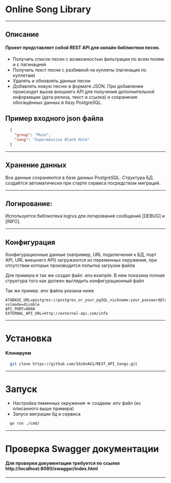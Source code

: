 # Online Song Library 

---
## Описание 
#### Проект представляет собой REST API для онлайн библиотеки песен.
 - Получать список песен с возможностью фильтрации по всем полям и с пагинацией
 - Получать текст песни с разбивкой на куплеты (пагинация по куплетам)
 - Удалять и обновлять данные песни
 - Добавлять новую песню в формате JSON. При добавлении происходит вызов внешнего API для получения дополнительной информации (дата релиза, текст и ссылка) и сохранения обогащённых данных в базу PostgreSQL.
## Пример входного json файла
```JSON
  {
    "group": "Muse",
    "song": "Supermassive Black Hole"
  }
```
---
## Хранение данных
Все данные сохраняются в базе данных PostgreSQL. Структура БД создаётся автоматически при старте сервиса посредством миграций.

---

## Логирование:
Используется библиотека logrus для логирования сообщений [DEBUG] и [INFO].

---

## Конфигурация 

Конфигурационные данные (например, URL подключения к БД, порт API, URL внешнего API) загружаются из переменных окружения, при отсутствии которых производится попытка загрузки файла

Для примера я так же создал файл .env.example. В нем показана полная структура того как должен выглядить конфигурационный файл

Так же пример .env файла указана ниже 
```.env
ATABASE_URL=postgres://postgres_or_your_pgSQL_nickname:your_password@localhost:5432/your_db_name?sslmode=disable
API_PORT=8080
EXTERNAL_API_URL=http://external-api.com/info
```
---

# Установка
#### Клонируем
```bash
  git clone https://github.com/IdzAnAG1/REST_API_Songs.git
```

---

# Запуск
 - Настройка пеменных окружения => создаем .env файл (из описанного выше примера)
 - Запуск миграции бд и сервиса 

```bash 
  go run ./cmd/
```

---

# Проверка Swagger документации 

#### Для проверки документации требуется  по ссылке http://localhost:8080/swagger/index.html

---